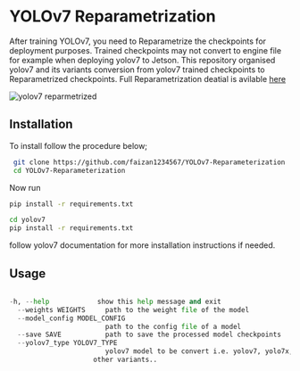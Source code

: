 
# YOLOv7 Reparametrization

After training YOLOv7, you need to Reparametrize the checkpoints for deployment
purposes. Trained checkpoints may not convert to engine file for example when deploying yolov7 to Jetson. This repository organised yolov7 and its variants conversion from yolov7 trained checkpoints to Reparametrized checkpoints. Full Reparametrization deatial is avilable [here](https://arxiv.org/pdf/2207.02696.pdf)

![yolov7 reparmetrized](/images/reparametrized_model.png?raw=true "reparmeterization: credit yolov7")


## Installation

To install follow the procedure below;

```bash
 git clone https://github.com/faizan1234567/YOLOv7-Reparameterization
 cd YOLOv7-Reparameterization
```
Now run
```bash
pip install -r requirements.txt 
```
```bash
cd yolov7
pip install -r requirements.txt
```
follow yolov7 documentation for more installation instructions if needed.


## Usage

```python

-h, --help            show this help message and exit
  --weights WEIGHTS     path to the weight file of the model
  --model_config MODEL_CONFIG
                        path to the config file of a model
  --save SAVE           path to save the processed model checkpoints
  --yolov7_type YOLOV7_TYPE
                        yolov7 model to be convert i.e. yolov7, yolo7x, or
                     other variants..
```

